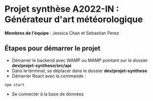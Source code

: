 # Projet synthèse A2022-IN : Générateur d'art météorologique
__Membres de l'équipe__ : Jessica Chan et Sebastian Perez

## Étapes pour démarrer le projet
- Démarrer le backend avec WAMP ou MAMP pointant sur le dossier **dev/projet-synthese/src/api**
- Dans le terminal, se déplacer dans le dossier **dev/projet-synthese** 
- Démarrer React avec la commande : 
```
npm start
```
- Se connecter à la base de données 
